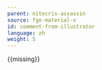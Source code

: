 ```yaml
---
parent: nitocris-assassin
source: fgo-material-v
id: comment-from-illustrator
language: zh
weight: 5
---
```


{{missing}}
